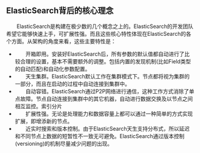 ## ElasticSearch背后的核心理念
<div style="text-indent:2em">ElasticSearch是构建在极少数的几个概念之上的。ElasticSearch的开发团队希望它能够快速上手，可扩展性强。而且这些核心特性体现在ElasticSearch的各个方面。从架构的角度来看，这些主要特性是：
<ul>
<li>开箱即用。安装好ElasticSearch后，所有参数的默认值都自动进行了比较合理的设置，基本不需要额外的调整。包括内置的发现机制(比如Field类型的自动匹配)和自动化参数配置。</li>
<li>天生集群。ElasticSearch默认工作在集群模式下。节点都将视为集群的一部分，而且在启动的过程中自动连接到集群中。</li>
<li>自动容错。ElasticSearch通过P2P网络进行通信，这种工作方式消除了单点故障。节点自动连接到集群中的其它机器，自动进行数据交换及以节点之间相互监控。索引分片</li>
<li>扩展性强。无论是处理能力和数据容量上都可以通过一种简单的方式实现扩展，即增添新的节点。</li>
<li>近实时搜索和版本控制。由于ElasticSearch天生支持分布式，所以延迟和不同节点上数据的短暂性不一致无可避免。ElasticSearch通过版本控制(versioning)的机制尽量减少问题的出现。</li>
</ul>
</div>

